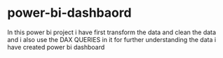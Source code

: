 # power-bi-dashbaord
In this power bi project i have first transform the data and clean the data and i also use the DAX QUERIES in it for further  understanding the data i have created power bi dashboard 
